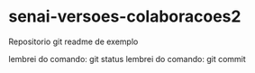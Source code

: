 # senai-versoes-colaboracoes2
Repositorio git
readme de exemplo

lembrei do comando: git status
lembrei do comando: git commit